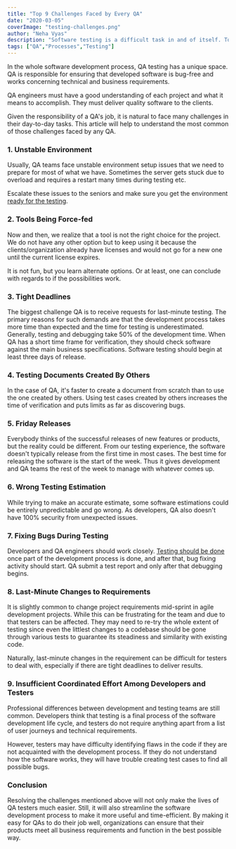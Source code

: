 ```yaml
---
title: "Top 9 Challenges Faced by Every QA"
date: "2020-03-05"
coverImage: "testing-challenges.png"
author: "Neha Vyas"
description: "Software testing is a difficult task in and of itself. Top 9 QA challenges that any tester in the software testing industry would face are discussed in clear terms here."
tags: ["QA","Processes","Testing"]
---
```


In the whole software development process, QA testing has a unique space. QA is responsible for ensuring that developed software is bug-free and works concerning technical and business requirements.

QA engineers must have a good understanding of each project and what it means to accomplish. They must deliver quality software to the clients.

Given the responsibility of a QA's job, it is natural to face many challenges in their day-to-day tasks. This article will help to understand the most common of those challenges faced by any QA.

### 1. Unstable Environment

Usually, QA teams face unstable environment setup issues that we need to prepare for most of what we have. Sometimes the server gets stuck due to overload and requires a restart many times during testing etc.

Escalate these issues to the seniors and make sure you get the environment [ready for the testing](https://www.loginradius.com/blog/async/unit-testing/).

### 2. Tools Being Force-fed

Now and then, we realize that a tool is not the right choice for the project. We do not have any other option but to keep using it because the clients/organization already have licenses and would not go for a new one until the current license expires.

It is not fun, but you learn alternate options. Or at least, one can conclude with regards to if the possibilities work.

### 3. Tight Deadlines

The biggest challenge QA is to receive requests for last-minute testing. The primary reasons for such demands are that the development process takes more time than expected and the time for testing is underestimated. Generally, testing and debugging take 50% of the development time. When QA has a short time frame for verification, they should check software against the main business specifications. Software testing should begin at least three days of release.  

### 4. Testing Documents Created By Others

In the case of QA, it's faster to create a document from scratch than to use the one created by others. Using test cases created by others increases the time of verification and puts limits as far as discovering bugs.

### 5. Friday Releases

Everybody thinks of the successful releases of new features or products, but the reality could be different. From our testing experience, the software doesn't typically release from the first time in most cases. The best time for releasing the software is the start of the week. Thus it gives development and QA teams the rest of the week to manage with whatever comes up.  

### 6. Wrong Testing Estimation

While trying to make an accurate estimate, some software estimations could be entirely unpredictable and go wrong. As developers, QA also doesn't have 100% security from unexpected issues.

### 7. Fixing Bugs During Testing

Developers and QA engineers should work closely. [Testing should be done](https://www.loginradius.com/blog/async/qa-teams-deliver-quality-software/) once part of the development process is done, and after that, bug fixing activity should start. QA submit a test report and only after that debugging begins.

### 8. Last-Minute Changes to Requirements

It is slightly common to change project requirements mid-sprint in agile development projects. While this can be frustrating for the team and due to that testers can be affected. They may need to re-try the whole extent of testing since even the littlest changes to a codebase should be gone through various tests to guarantee its steadiness and similarity with existing code.

Naturally, last-minute changes in the requirement can be difficult for testers to deal with, especially if there are tight deadlines to deliver results.

### 9. Insufficient Coordinated Effort Among Developers and Testers

Professional differences between development and testing teams are still common. Developers think that testing is a final process of the software development life cycle, and testers do not require anything apart from a list of user journeys and technical requirements.

However, testers may have difficulty identifying flaws in the code if they are not acquainted with the development process. If they do not understand how the software works, they will have trouble creating test cases to find all possible bugs.
  

### Conclusion

Resolving the challenges mentioned above will not only make the lives of QA testers much easier. Still, it will also streamline the software development process to make it more useful and time-efficient. By making it easy for QAs to do their job well, organizations can ensure that their products meet all business requirements and function in the best possible way.
